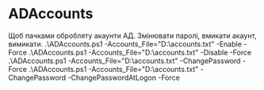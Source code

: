 # ADAccounts
Щоб пачками обробляту акаунти АД. Змінювати паролі, вмикати акаунт, вимикати.
.\ADAccounts.ps1 -Accounts_File="D:\accounts.txt" -Enable -Force
.\ADAccounts.ps1 -Accounts_File="D:\accounts.txt" -Disable -Force
.\ADAccounts.ps1 -Accounts_File="D:\accounts.txt" -ChangePassword -Force
.\ADAccounts.ps1 -Accounts_File="D:\accounts.txt" -ChangePassword -ChangePasswordAtLogon -Force

